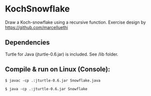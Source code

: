 # KochSnowflake
Draw a Koch-snowflake using a recursive function.
Exercise design by https://github.com/marcelluethi

## Dependencies
Turtle for Java (jturtle-0.6.jar) is included. See /lib folder.

## Compile & run on Linux (Console):
``` 
$ javac -cp .:jturtle-0.6.jar Snowflake.java
```
```
$ java -cp .:jturtle-0.6.jar Snowflake
``` 
